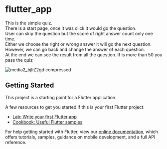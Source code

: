 # flutter_app

This is the simple quiz. <br/>
There is a start page, once it was click it would go the question. <br/>
User can skip the question but the score of right answer count only one time. <br/>
Either we choose the right or wrong answer it will go the next question. <br/>
However, we can go back and change the answer of each question.<br/>
At the end we can see the result from all the question. If is more than 50 you pass the quiz<br/>



![media2_bjIiZ2gd compressed](https://user-images.githubusercontent.com/43865591/89696466-ffdceb00-d8e5-11ea-9735-d1487149c8ed.gif)



## Getting Started

This project is a starting point for a Flutter application.

A few resources to get you started if this is your first Flutter project:

- [Lab: Write your first Flutter app](https://flutter.dev/docs/get-started/codelab)
- [Cookbook: Useful Flutter samples](https://flutter.dev/docs/cookbook)

For help getting started with Flutter, view our
[online documentation](https://flutter.dev/docs), which offers tutorials,
samples, guidance on mobile development, and a full API reference.
